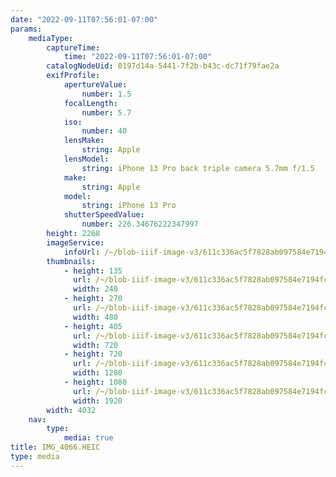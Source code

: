 ```yaml
---
date: "2022-09-11T07:56:01-07:00"
params:
    mediaType:
        captureTime:
            time: "2022-09-11T07:56:01-07:00"
        catalogNodeUid: 0197d14a-5441-7f2b-b43c-dc71f79fae2a
        exifProfile:
            apertureValue:
                number: 1.5
            focalLength:
                number: 5.7
            iso:
                number: 40
            lensMake:
                string: Apple
            lensModel:
                string: iPhone 13 Pro back triple camera 5.7mm f/1.5
            make:
                string: Apple
            model:
                string: iPhone 13 Pro
            shutterSpeedValue:
                number: 226.34676222347997
        height: 2268
        imageService:
            infoUrl: /~/blob-iiif-image-v3/611c336ac5f7828ab097584e7194fc45fd7c637689039ff4f3ae8963563616e1/info.json
        thumbnails:
            - height: 135
              url: /~/blob-iiif-image-v3/611c336ac5f7828ab097584e7194fc45fd7c637689039ff4f3ae8963563616e1/full/240%2C135/0/default.jpg
              width: 240
            - height: 270
              url: /~/blob-iiif-image-v3/611c336ac5f7828ab097584e7194fc45fd7c637689039ff4f3ae8963563616e1/full/480%2C270/0/default.jpg
              width: 480
            - height: 405
              url: /~/blob-iiif-image-v3/611c336ac5f7828ab097584e7194fc45fd7c637689039ff4f3ae8963563616e1/full/720%2C405/0/default.jpg
              width: 720
            - height: 720
              url: /~/blob-iiif-image-v3/611c336ac5f7828ab097584e7194fc45fd7c637689039ff4f3ae8963563616e1/full/1280%2C720/0/default.jpg
              width: 1280
            - height: 1080
              url: /~/blob-iiif-image-v3/611c336ac5f7828ab097584e7194fc45fd7c637689039ff4f3ae8963563616e1/full/1920%2C1080/0/default.jpg
              width: 1920
        width: 4032
    nav:
        type:
            media: true
title: IMG_4066.HEIC
type: media
---
```


